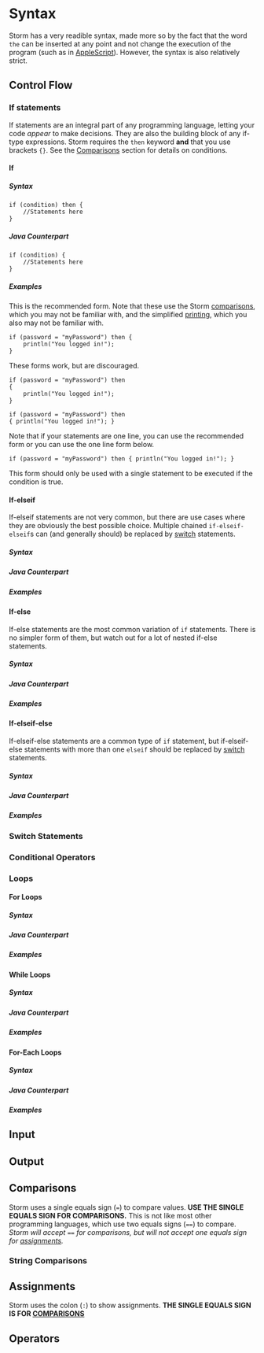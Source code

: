 # Syntax

Storm has a very readible syntax, made more so by the fact that the word `the` can be inserted at any point and not change the execution of the program (such as in [AppleScript](https://developer.apple.com/library/content/documentation/AppleScript/Conceptual/AppleScriptX/AppleScriptX.html)). However, the syntax is also relatively strict.

## Control Flow

### If statements
If statements are an integral part of any programming language, letting your code *appear* to make decisions. They are also the building block of any if-type expressions. Storm requires the `then` keyword **and** that you use brackets `{}`. See the [Comparisons](#comparisons) section for details on conditions.
#### If
##### Syntax
```
if (condition) then {
    //Statements here
}
```
##### Java Counterpart
```
if (condition) {
    //Statements here
}
```
##### Examples
This is the recommended form. Note that these use the Storm [comparisons](#comparisons), which you may not be familiar with, and the simplified [printing](#printing), which you also may not be familiar with.
```
if (password = "myPassword") then {
    println("You logged in!");
}
```

These forms work, but are discouraged.
```
if (password = "myPassword") then
{
    println("You logged in!");
}
```
```
if (password = "myPassword") then
{ println("You logged in!"); }
```

Note that if your statements are one line, you can use the recommended form or you can use the one line form below.
```
if (password = "myPassword") then { println("You logged in!"); }
```
This form should only be used with a single statement to be executed if the condition is true.
#### If-elseif
If-elseif statements are not very common, but there are use cases where they are obviously the best possible choice. Multiple chained `if-elseif-elseif`s can (and generally should) be replaced by [switch](#switch-statements) statements.
##### Syntax
##### Java Counterpart
##### Examples
#### If-else
If-else statements are the most common variation of `if` statements. There is no simpler form of them, but watch out for a lot of nested if-else statements.
##### Syntax
##### Java Counterpart
##### Examples
#### If-elseif-else
If-elseif-else statements are a common type of `if` statement, but if-elseif-else statements with more than one `elseif` should be replaced by [switch](#switch-statements) statements.
##### Syntax
##### Java Counterpart
##### Examples
### Switch Statements
### Conditional Operators
### Loops
#### For Loops
##### Syntax
##### Java Counterpart
##### Examples
#### While Loops
##### Syntax
##### Java Counterpart
##### Examples
#### For-Each Loops
##### Syntax
##### Java Counterpart
##### Examples
## Input
## Output
## Comparisons
Storm uses a single equals sign (`=`) to compare values. **USE THE SINGLE EQUALS SIGN FOR COMPARISONS.** This is not like most other programming languages, which use two equals signs (`==`) to compare. *Storm will accept `==` for comparisons, but will not accept one equals sign for [assignments](#assignments).*
### String Comparisons
## Assignments
Storm uses the colon (`:`) to show assignments. **THE SINGLE EQUALS SIGN IS FOR [COMPARISONS](#comparisons)**
## Operators
